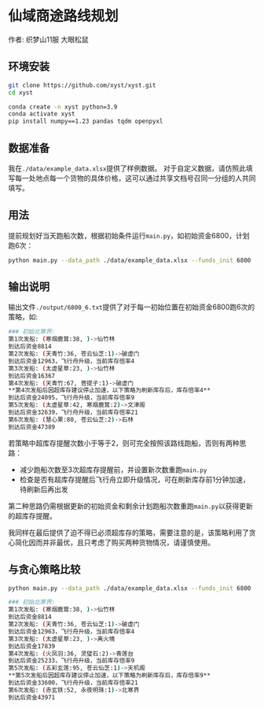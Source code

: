 # 仙域商途路线规划
作者: 织梦山11服 大眼松鼠

## 环境安装

```bash
git clone https://github.com/xyst/xyst.git
cd xyst

conda create -n xyst python=3.9
conda activate xyst
pip install numpy==1.23 pandas tqdm openpyxl
```

## 数据准备

我在`./data/example_data.xlsx`提供了样例数据。
对于自定义数据，请仿照此填写每一处地点每一个货物的具体价格，这可以通过共享文档号召同一分组的人共同填写。

## 用法

提前规划好当天跑船次数，根据初始条件运行`main.py`，如初始资金6800，计划跑6次：

```bash
python main.py --data_path ./data/example_data.xlsx --funds_init 6800 --num_trans 6
```

## 输出说明
输出文件`./output/6800_6.txt`提供了对于每一初始位置在初始资金6800跑6次的策略，如:
```bash
### 初始北寒界:
第1次发船: (寒烟鹿茸:38, )->仙竹林
到达后资金8814
第2次发船: (天青竹:36, 苍云仙芝:1)->破虚门
到达后资金12963，飞行舟升级，当前库存倍率4
第3次发船: (太虚星草:23, )->仙竹林
到达后资金16367
第4次发船: (天青竹:67, 菩提子:1)->破虚门
**第4次发船后因超库存建议停止加速，以下策略为刷新库存后，库存倍率4**
到达后资金24095，飞行舟升级，当前库存倍率9
第5次发船: (太虚星草:42, 寒烟鹿茸:2)->文津阁
到达后资金32639，飞行舟升级，当前库存倍率21
第6次发船: (慧心果:80, 苍云仙芝:2)->石林
到达后资金47389
```

若策略中超库存提醒次数小于等于2，则可完全按照该路线跑船，否则有两种思路：
- 减少跑船次数至3次超库存提醒前，并设置新次数重跑`main.py`
- 检查是否有超库存提醒后飞行舟立即升级情况，可在刷新库存前1分钟加速，待刷新后再出发

第二种思路仍需根据更新的初始资金和剩余计划跑船次数重跑`main.py`以获得更新的超库存提醒。

我同样在最后提供了迫不得已必须超库存的策略，需要注意的是，该策略利用了贪心简化因而并非最优，且只考虑了购买两种货物情况，请谨慎使用。

## 与贪心策略比较
```bash
python main.py --data_path ./data/example_data.xlsx --funds_init 6800 --num_trans 6
```

```bash
### 初始北寒界:
第1次发船: (寒烟鹿茸:38, )->仙竹林
到达后资金8814
第2次发船: (天青竹:36, 苍云仙芝:1)->破虚门
到达后资金12963，飞行舟升级，当前库存倍率4
第3次发船: (太虚星草:23, )->离火境
到达后资金17839
第4次发船: (火凤羽:36, 灵璧石:2)->青莲台
到达后资金25233，飞行舟升级，当前库存倍率9
第5次发船: (五彩玄莲:95, 苍云仙芝:1)->天机阁
**第5次发船后因超库存建议停止加速，以下策略为刷新库存后，库存倍率9**
到达后资金33600，飞行舟升级，当前库存倍率21
第6次发船: (赤玄铁:52, 永夜明珠:1)->北寒界
到达后资金43971
```